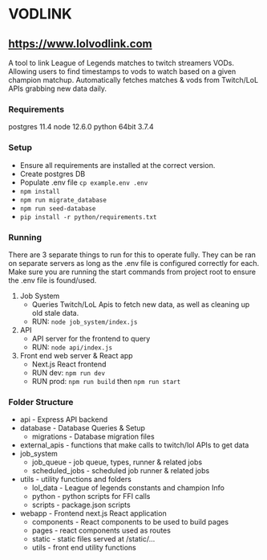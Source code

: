 # VODLINK
## https://www.lolvodlink.com
A tool to link League of Legends matches to twitch streamers VODs. 
Allowing users to find timestamps to vods to watch based on a given champion matchup.
Automatically fetches matches & vods from Twitch/LoL APIs grabbing new data daily.

### Requirements
postgres 11.4
node 12.6.0
python 64bit 3.7.4 

### Setup
* Ensure all requirements are installed at the correct version.
* Create postgres DB
* Populate .env file `cp example.env .env`
* `npm install`
* `npm run migrate_database`
* `npm run seed-database`
* `pip install -r python/requirements.txt`

### Running
There are 3 separate things to run for this to operate fully.
They can be ran on separate servers as long as the .env file is configured correctly for each.
Make sure you are running the start commands from project root to ensure the .env file is found/used.

1) Job System
    * Queries Twitch/LoL Apis to fetch new data, as well as cleaning up old stale data.
    * RUN: `node job_system/index.js`
2) API
    * API server for the frontend to query
    * RUN: `node api/index.js`
3) Front end web server & React app
    * Next.js React frontend
    * RUN dev: `npm run dev`
    * RUN prod: `npm run build` then `npm run start`

### Folder Structure
* api - Express API backend
* database - Database Queries & Setup
    * migrations - Database migration files 
* external_apis - functions that make calls to twitch/lol APIs to get data
* job_system
    * job_queue - job queue, types, runner & related jobs
    * scheduled_jobs - scheduled job runner & related jobs
* utils - utility functions and folders
    * lol_data - League of legends constants and champion Info
    * python - python scripts for FFI calls
    * scripts - package.json scripts
* webapp - Frontend next.js React application
    * components - React components to be used to build pages
    * pages - react components used as routes
    * static - static files served at /static/...
    * utils - front end utility functions 
